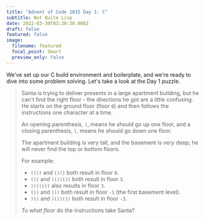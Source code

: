 ```yaml
---
title: "Advent of Code 2015 Day 1: C"
subtitle: Not Quite Lisp
date: 2022-03-30T03:29:30.086Z
draft: false
featured: false
image:
  filename: featured
  focal_point: Smart
  preview_only: false
---
```

We've set up our C build environment and boilerplate, and we're ready to dive into some problem solving. Let's take a look at the Day 1 puzzle.

> Santa is trying to deliver presents in a large apartment building, but he can't find the right floor - the directions he got are a little confusing. He starts on the ground floor (floor `0`) and then follows the instructions one character at a time.
>
> An opening parenthesis, `(`, means he should go up one floor, and a closing parenthesis, `)`, means he should go down one floor.
>
> The apartment building is very tall, and the basement is very deep; he will never find the top or bottom floors.
>
> For example:
>
> * `(())` and `()()` both result in floor `0`.
> * `(((` and `(()(()(` both result in floor `3`.
> * `))(((((` also results in floor `3`.
> * `())` and `))(` both result in floor `-1` (the first basement level).
> * `)))` and `)())())` both result in floor `-3`.
>
> To *what floor* do the instructions take Santa?